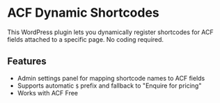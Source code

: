 # ACF Dynamic Shortcodes

This WordPress plugin lets you dynamically register shortcodes for ACF fields attached to a specific page. No coding required.

## Features

- Admin settings panel for mapping shortcode names to ACF fields
- Supports automatic `$` prefix and fallback to "Enquire for pricing"
- Works with ACF Free